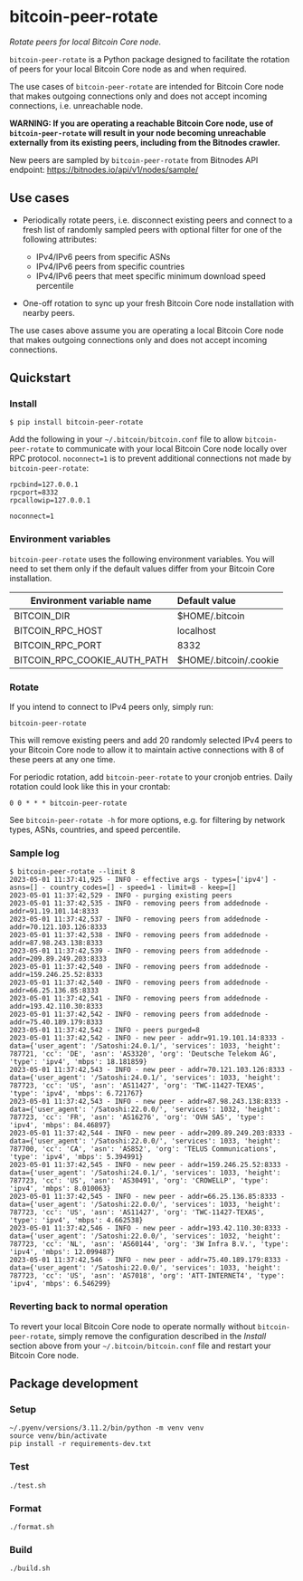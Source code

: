 # bitcoin-peer-rotate

*Rotate peers for local Bitcoin Core node.*

`bitcoin-peer-rotate` is a Python package designed to facilitate the rotation of
peers for your local Bitcoin Core node as and when required.

The use cases of `bitcoin-peer-rotate` are intended for Bitcoin Core node
that makes outgoing connections only and does not accept incoming connections,
i.e. unreachable node.

**WARNING: If you are operating a reachable Bitcoin Core node, use of
`bitcoin-peer-rotate` will result in your node becoming unreachable externally
from its existing peers, including from the Bitnodes crawler.**

New peers are sampled by `bitcoin-peer-rotate` from Bitnodes API endpoint:
https://bitnodes.io/api/v1/nodes/sample/

## Use cases

- Periodically rotate peers, i.e. disconnect existing peers and connect to a
fresh list of randomly sampled peers with optional filter for one of the
following attributes:
  - IPv4/IPv6 peers from specific ASNs
  - IPv4/IPv6 peers from specific countries
  - IPv4/IPv6 peers that meet specific minimum download speed percentile

- One-off rotation to sync up your fresh Bitcoin Core node installation with
nearby peers.

The use cases above assume you are operating a local Bitcoin Core node that makes
outgoing connections only and does not accept incoming connections.

## Quickstart

### Install

```
$ pip install bitcoin-peer-rotate
```

Add the following in your `~/.bitcoin/bitcoin.conf` file to allow
`bitcoin-peer-rotate` to communicate with your local Bitcoin Core node locally
over RPC protocol. `noconnect=1` is to prevent additional connections not made
by `bitcoin-peer-rotate`:

```
rpcbind=127.0.0.1
rpcport=8332
rpcallowip=127.0.0.1

noconnect=1
```

### Environment variables

`bitcoin-peer-rotate` uses the following environment variables.
You will need to set them only if the default values differ from your Bitcoin Core installation.

| Environment variable name    | Default value          |
|------------------------------|:-----------------------|
| BITCOIN_DIR                  | $HOME/.bitcoin         |
| BITCOIN_RPC_HOST             | localhost              |
| BITCOIN_RPC_PORT             | 8332                   |
| BITCOIN_RPC_COOKIE_AUTH_PATH | $HOME/.bitcoin/.cookie |

### Rotate

If you intend to connect to IPv4 peers only, simply run:

```
bitcoin-peer-rotate
```

This will remove existing peers and add 20 randomly selected IPv4 peers to your
Bitcoin Core node to allow it to maintain active connections with 8 of these
peers at any one time.

For periodic rotation, add `bitcoin-peer-rotate` to your cronjob entries.
Daily rotation could look like this in your crontab:

```
0 0 * * * bitcoin-peer-rotate
```

See `bitcoin-peer-rotate -h` for more options, e.g. for filtering by network
types, ASNs, countries, and speed percentile.

### Sample log

```
$ bitcoin-peer-rotate --limit 8
2023-05-01 11:37:41,925 - INFO - effective args - types=['ipv4'] - asns=[] - country_codes=[] - speed=1 - limit=8 - keep=[]
2023-05-01 11:37:42,529 - INFO - purging existing peers
2023-05-01 11:37:42,535 - INFO - removing peers from addednode - addr=91.19.101.14:8333
2023-05-01 11:37:42,537 - INFO - removing peers from addednode - addr=70.121.103.126:8333
2023-05-01 11:37:42,538 - INFO - removing peers from addednode - addr=87.98.243.138:8333
2023-05-01 11:37:42,539 - INFO - removing peers from addednode - addr=209.89.249.203:8333
2023-05-01 11:37:42,540 - INFO - removing peers from addednode - addr=159.246.25.52:8333
2023-05-01 11:37:42,540 - INFO - removing peers from addednode - addr=66.25.136.85:8333
2023-05-01 11:37:42,541 - INFO - removing peers from addednode - addr=193.42.110.30:8333
2023-05-01 11:37:42,542 - INFO - removing peers from addednode - addr=75.40.189.179:8333
2023-05-01 11:37:42,542 - INFO - peers purged=8
2023-05-01 11:37:42,542 - INFO - new peer - addr=91.19.101.14:8333 - data={'user_agent': '/Satoshi:24.0.1/', 'services': 1033, 'height': 787721, 'cc': 'DE', 'asn': 'AS3320', 'org': 'Deutsche Telekom AG', 'type': 'ipv4', 'mbps': 18.181859}
2023-05-01 11:37:42,543 - INFO - new peer - addr=70.121.103.126:8333 - data={'user_agent': '/Satoshi:24.0.1/', 'services': 1033, 'height': 787723, 'cc': 'US', 'asn': 'AS11427', 'org': 'TWC-11427-TEXAS', 'type': 'ipv4', 'mbps': 6.721767}
2023-05-01 11:37:42,543 - INFO - new peer - addr=87.98.243.138:8333 - data={'user_agent': '/Satoshi:22.0.0/', 'services': 1032, 'height': 787723, 'cc': 'FR', 'asn': 'AS16276', 'org': 'OVH SAS', 'type': 'ipv4', 'mbps': 84.46897}
2023-05-01 11:37:42,544 - INFO - new peer - addr=209.89.249.203:8333 - data={'user_agent': '/Satoshi:22.0.0/', 'services': 1033, 'height': 787700, 'cc': 'CA', 'asn': 'AS852', 'org': 'TELUS Communications', 'type': 'ipv4', 'mbps': 5.394991}
2023-05-01 11:37:42,545 - INFO - new peer - addr=159.246.25.52:8333 - data={'user_agent': '/Satoshi:24.0.1/', 'services': 1033, 'height': 787723, 'cc': 'US', 'asn': 'AS30491', 'org': 'CROWELLP', 'type': 'ipv4', 'mbps': 8.010063}
2023-05-01 11:37:42,545 - INFO - new peer - addr=66.25.136.85:8333 - data={'user_agent': '/Satoshi:22.0.0/', 'services': 1033, 'height': 787723, 'cc': 'US', 'asn': 'AS11427', 'org': 'TWC-11427-TEXAS', 'type': 'ipv4', 'mbps': 4.662538}
2023-05-01 11:37:42,546 - INFO - new peer - addr=193.42.110.30:8333 - data={'user_agent': '/Satoshi:22.0.0/', 'services': 1032, 'height': 787723, 'cc': 'NL', 'asn': 'AS60144', 'org': '3W Infra B.V.', 'type': 'ipv4', 'mbps': 12.099487}
2023-05-01 11:37:42,546 - INFO - new peer - addr=75.40.189.179:8333 - data={'user_agent': '/Satoshi:22.0.0/', 'services': 1033, 'height': 787723, 'cc': 'US', 'asn': 'AS7018', 'org': 'ATT-INTERNET4', 'type': 'ipv4', 'mbps': 6.546299}
```

### Reverting back to normal operation

To revert your local Bitcoin Core node to operate normally without
`bitcoin-peer-rotate`, simply remove the configuration described in the
*Install* section above from your `~/.bitcoin/bitcoin.conf` file and restart
your Bitcoin Core node.

## Package development

### Setup

```
~/.pyenv/versions/3.11.2/bin/python -m venv venv
source venv/bin/activate
pip install -r requirements-dev.txt
```

### Test

```
./test.sh
```

### Format

```
./format.sh
```

### Build

```
./build.sh
```
